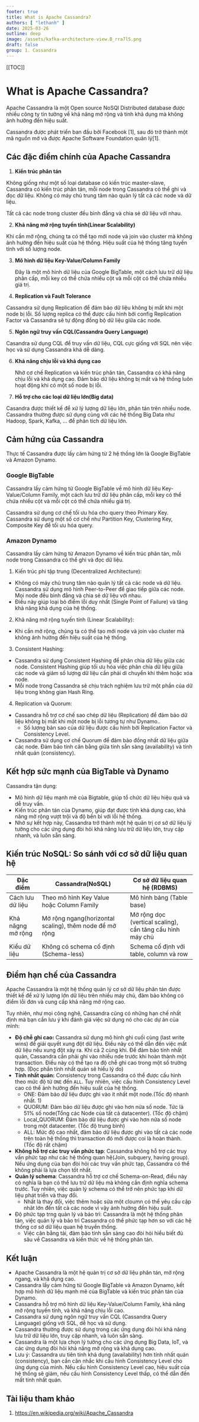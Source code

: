 ```yaml
---
footer: true
title: What is Apache Cassandra?
authors: [ "lethanh" ]
date: 2025-03-26
outline: deep
image: /assets/kafka-architecture-view.B_rra7lS.png
draft: false
group: 1. Cassandra
---
```


[[TOC]]

# What is Apache Cassandra?

Apache Cassandra là một Open source NoSQl Distributed database được nhiều công ty tin tưởng về khả năng mở rộng
và tính khả dụng mà không ảnh hưởng đến hiệu suất.

Cassandra được phát triển ban đầu bởi Facebook [1], sau đó trở thành một mã nguồn mở và được Apache Software
Foundation quản lý[1].

## Các đặc điểm chính của Apache Cassandra

1. **Kiển trúc phân tán**

Không giống như một số loại database có kiến trúc master-slave, Cassandra có kiến trúc phân tán, mỗi node trong
Cassandra có thể ghi và đọc dữ liệu. Không có máy chủ trung tâm nào quản lý tất cả các node và dữ liệu.

Tất cả các node trong cluster đều bình đẳng và chia sẻ dữ liệu với nhau.

2. **Khả năng mở rộng tuyến tính(Linear Scalability)**

Khi cần mở rộng, chúng ta có thể tạo mới node và join vào cluster mà không ảnh hưởng đến hiệu suất của hệ thống.
Hiệu suất của hệ thống tăng tuyến tính với số lượng node.

3. **Mô hình dữ liệu Key-Value/Column Family**

   Đây là một mô hình dữ liệu của Google BigTable, một cách lưu trữ dữ liệu phân cấp, mỗi key có thể chứa nhiều
   cột và mỗi cột có thể chứa nhiều giá trị.

4. **Replication và Fault Tolerance**

Cassandra sử dụng Replication để đảm bảo dữ liệu không bị mất khi một node bị lỗi. Số lượng replica có thể được
cấu hình bởi config Replication Factor và Cassandra sẽ tự động đồng bộ dữ liệu giữa các node.

5. **Ngôn ngữ truy vấn CQL(Cassandra Query Language)**

Casandra sử dụng CQL để truy vấn dữ liệu, CQL cực giống với SQL nên việc học và sử dụng Cassandra khá dễ dàng.

6. **Khả năng chịu lỗi và khả dụng cao**

   Nhờ cơ chế Replication và kiến trúc phân tán, Cassandra có khả năng chịu lỗi và khả dụng cao. Đảm bảo dữ liệu
   không bị mất và hệ thống luôn hoạt động khi có một số node bị lỗi.

7. **Hỗ trợ cho các loại dữ liệu lớn(Big data)**

Casandra được thiết kế để xử lý lượng dữ liệu lớn, phân tán trên nhiều node. Cassandra thường được sử dụng cùng
với các hệ thống Big Data như Hadoop, Spark, Kafka, ... để phân tích dữ liệu lớn.

## Cảm hứng của Cassandra

Thực tế Cassandra được lấy cảm hứng từ 2 hệ thống lớn là Google BigTable và Amazon Dynamo.

### **Google BigTable**

Cassandra lấy cảm hứng từ Google BigTable về mô hình dữ liệu Key-Value/Column Family, một cách lưu trữ dữ liệu
phân cấp, mỗi key có thể chứa nhiều cột và mỗi cột có thể chứa nhiều giá trị.

Cassandra sử dụng cơ chế tối ưu hóa cho query theo Primary Key. Cassandra sử dụng một số cơ chế như Partition
Key, Clustering Key, Composite Key để tối ưu hóa query.

### **Amazon Dynamo**

Cassandra lấy cảm hứng từ Amazon Dynamo về kiến trúc phân tán, mỗi node trong Cassandra có thể ghi và đọc dữ
liệu.

1. Kiến trúc phi tập trung (Decentralized Architecture):

- Không có máy chủ trung tâm nào quản lý tất cả các node và dữ liệu. Cassandra sử dụng mô hình Peer-to-Peer
  để giao tiếp giữa các node. Mọi node đều bình đẳng và chia sẻ dữ liệu với nhau.
- Điều này giúp loại bỏ điểm lỗi duy nhất (Single Point of Failure) và tăng khả năng khả dụng của hệ thống.

2. Khả năng mở rộng tuyến tính (Linear Scalability):

- Khi cần mở rộng, chúng ta có thể tạo mới node và join vào cluster mà không ảnh hưởng đến hiệu suất của hệ
  thống.

3. Consistent Hashing:

- Cassandra sử dụng Consistent Hashing để phân chia dữ liệu giữa các node. Consistent Hashing giúp tối ưu hóa
  việc phân chia dữ liệu giữa các node và giảm số lượng dữ liệu cần phải di chuyển khi thêm hoặc xóa node.
- Mỗi node trong Cassandra sẽ chịu trách nghiệm lưu trữ một phần của dữ liệu trong không gian Hash Ring.

4. Replication và Quorum:

- Cassandra hỗ trợ cơ chế sao chép dữ liệu (Replication) để đảm bảo dữ liệu không bị mất khi một node bị lỗi
  tương tự như Dynamo..
  - Số lượng bản sao của dữ liệu được cấu hình bởi Replication Factor và Consistency Level.
- Cassandra sử dụng cơ chế Quorum để đảm bảo đồng nhất dữ liệu giữa các node. Đảm bảo tính cân bằng giữa tính
  sẵn sàng (availability) và tính nhất quán (consistency).

## Kết hợp sức mạnh của BigTable và Dynamo

Cassandra tận dụng:

- Mô hình dữ liệu mạnh mẽ của Bigtable, giúp tổ chức dữ liệu hiệu quả và dễ truy vấn.
- Kiến trúc phân tán của Dynamo, giúp đạt được tính khả dụng cao, khả năng mở rộng vượt trội và độ bền bỉ với
  lỗi hệ thống.
- Nhờ sự kết hợp này, Cassandra trở thành một hệ quản trị cơ sở dữ liệu lý tưởng cho các ứng dụng đòi hỏi khả
  năng lưu trữ dữ liệu lớn, truy cập nhanh, và luôn sẵn sàng.

## Kiến trúc NoSQL: So sánh với cơ sở dữ liệu quan hệ

| Đặc điểm          | Cassandra(NoSQL)                                        | Cơ sở dữ liệu quan hệ (RDBMS)                             |
|-------------------|---------------------------------------------------------|-----------------------------------------------------------|
| Cách lưu dữ liệu  | Theo mô hình Key Value hoặc Column Family               | Mô hình bảng (Table base)                                 |
| Khả năgng mở rộng | Mở rộng ngang(horizontal scaling), thêm node để mở rộng | Mở rộng dọc (vertical scaling), cần tăng cấu hình máy chủ |
| Kiểu dữ liệu      | Không có schema cố định (Schema-less)                   | Schema cố định với table, column và row                   |

## Điểm hạn chế của Cassandra

Apache Cassandra là một hệ thống quản lý cơ sở dữ liệu phân tán được thiết kế để xử lý lượng lớn dữ liệu trên nhiều máy chủ, đảm bảo không có điểm lỗi đơn và cung cấp khả năng mở rộng cao. 

Tuy nhiên, như mọi công nghệ, Cassandra cũng có những hạn chế nhất định mà bạn cần lưu ý khi đánh giá việc sử dụng nó cho các dự án của mình:

- **Độ chễ ghi cao:** Cassandra sử dụng mô hình ghi cuối cùng (last write wins) để giải quyết xung đột dữ liệu. Điều này có thể dẫn đến việc mất dữ liệu nếu xung đột xảy ra. Khi cả 2 cùng khi.
Để đảm bảo tính nhất quán, Cassandra cần phải ghi vào nhiều nde trước khi hoàn thành một transaction. Điều này có thể tạo ra độ chễ ghi cao trong một số trường hợp. (Đọc phần tính nhất quán sẽ hiểu lý do)
- **Tính nhất quán:** Consistency trong Cassandra có thể được cấu hình theo mức độ từ `ONE` đến `ALL`. Tuy nhiên, việc cấu hình Consistency Level cao có thể ảnh hưởng đến hiệu suất của hệ thống.
  - ONE: Đảm bảo dữ liệu được ghi vào ít nhất một node.(Tốc độ nhanh nhất. 1)
  - QUORUM: Đảm bảo dữ liệu được ghi vào hơn nửa số node. Tức là 51% số node(Tổng các Node của tất cả datacenter). (Tốc độ chậm)
  - Local_QUORUM: Đảm bảo dữ liệu được ghi vào hơn nửa số node trong một datacenter. (Tốc độ trung bình)
  - ALL: Mức độ cao nhất, đảm bảo dữ liệu được ghi vào tất cả các node trên toàn hệ thống thì transaction đó mới được coi là hoàn thành. (Tốc độ rất chậm)
- **Không hỗ trợ các truy vấn phức tạp**: Cassandra không hỗ trợ các truy vấn phức tạp như các hệ thống quan hệ(Join, subquery, having group). Nếu ứng dụng của bạn đòi hỏi các truy vấn phức tạp, Cassandra có thể không phải là lựa chọn tốt nhất.
- **Quản lý schema**: Cassandra hỗ trợ cơ chế Schema-on-Read, điều này có nghĩa là bạn có thể lưu trữ dữ liệu mà không cần định nghĩa schema trước. Tuy nhiên, việc quản lý schema có thể trở nên phức tạp khi dữ liệu phát triển và thay đổi.
  - Nhất là thay đổi, việc thêm hoặc sửa một cloumn có thể yêu cầu cập nhât lớn đến tất cả các node vì vậy ảnh hưởng đến hiệu suất.
- Độ phức tạp trng quản lý và bảo trì: Cassandra là một hệ thống phân tán, việc quản lý và bảo trì Cassandra có thể phức tạp hơn so với các hệ thống cơ sở dữ liệu quan hệ truyền thống.
  - Việc cân bằng tải, đảm bảo tính sẵn sàng cao đòi hỏi hiểu biết đủ sâu về Cassandra và kiến thức về hệ thống phân tán.

## Kết luận
- Apache Cassandra là một hệ quản trị cơ sở dữ liệu phân tán, mở rộng ngang, và khả dụng cao.
- Cassandra lấy cảm hứng từ Google BigTable và Amazon Dynamo, kết hợp mô hình dữ liệu mạnh mẽ của BigTable và
  kiến trúc phân tán của Dynamo.
- Cassandra hỗ trợ mô hình dữ liệu Key-Value/Column Family, khả năng mở rộng tuyến tính, và khả năng chịu lỗi
  cao.
- Cassandra sử dụng ngôn ngữ truy vấn CQL (Cassandra Query Language) giống với SQL, dễ học và sử dụng.
- Cassandra thường được sử dụng trong các ứng dụng đòi hỏi khả năng lưu trữ dữ liệu lớn, truy cập nhanh, và luôn
  sẵn sàng.
- Cassandra là một lựa chọn lý tưởng cho các ứng dụng Big Data, IoT, và các ứng dụng đòi hỏi khả năng mở rộng và
  khả dụng cao.
- Lưu ý: Cassandra ưu tiên tính khả dụng (availability) hơn tính nhất quán (consistency), bạn cần cân nhắc khi
  cấu hình Consistency Level cho ứng dụng của mình. Nếu cấu hình Consistency Level cao, hiệu suất của hệ thống sẽ giảm, nếu cấu hình Consistency Level thấp, có thể dẫn đến mất tính nhất quán.

## Tài liệu tham khảo

1. https://en.wikipedia.org/wiki/Apache_Cassandra
